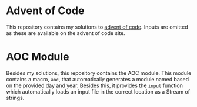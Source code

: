 # Advent of Code

This repository contains my solutions to [advent of code](https://adventofcode.com/).
Inputs are omitted as these are available on the advent of code site.

# AOC Module

Besides my solutions, this repository contains the AOC module.
This module contains a macro, `aoc`, that automatically generates a module named
based on the provided day and year. Besides this, it provides the `input` function
which automatically loads an input file in the correct location as a Stream of
strings.
